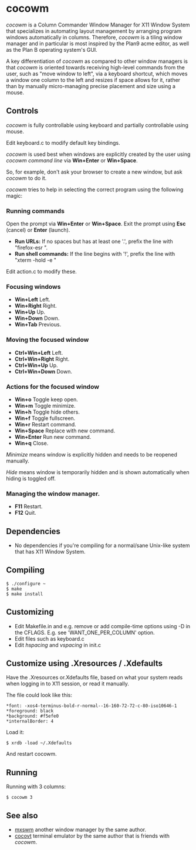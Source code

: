 # cocowm

*cocowm* is a Column Commander Window Manager for X11 Window System that
specializes in automating layout management by arranging program windows
automatically in columns. Therefore, *cocowm* is a tiling window manager
and in particular is most inspired by the Plan9 acme editor, as well as
the Plan B operating system's GUI.

A key differentiation of *cocowm* as compared to other window managers is
that *cocowm* is oriented towards receiving high-level commands from the
user, such as "move window to left", via a keyboard shortcut, which
moves a window one column to the left and resizes if space allows for
it, rather than by manually micro-managing precise placement and size
using a mouse.

## Controls

*cocowm* is fully controllable using keyboard and partially controllable
using mouse.

Edit keyboard.c to modify default key bindings.

*cocowm* is used best when windows are explicitly created by the user
using *cocowm command line* via **Win+Enter** or **Win+Space**.

So, for example, don't ask your browser to create a new window,
but ask *cocowm* to do it.

*cocowm* tries to help in selecting the correct program using the
following magic:

### Running commands

Open the prompt via **Win+Enter** or **Win+Space**. Exit the prompt
using **Esc** (cancel) or **Enter** (launch).

* **Run URLs:** If no spaces but has at least one '.', prefix the line
with "firefox-esr ".
* **Run shell commands:** If the line begins with '!', prefix the line
with "xterm -hold -e "

Edit action.c to modify these.

### Focusing windows

* **Win+Left** Left.
* **Win+Right** Right.
* **Win+Up** Up.
* **Win+Down** Down.
* **Win+Tab** Previous.

### Moving the focused window

* **Ctrl+Win+Left** Left.
* **Ctrl+Win+Right** Right.
* **Ctrl+Win+Up** Up.
* **Ctrl+Win+Down** Down.

### Actions for the focused window

* **Win+o** Toggle keep open.
* **Win+m** Toggle minimize.
* **Win+h** Toggle hide others.
* **Win+f** Toggle fullscreen.
* **Win+r** Restart command.
* **Win+Space** Replace with new command.
* **Win+Enter** Run new command.
* **Win+q** Close.

_Minimize_ means window is explicitly hidden and needs to be reopened manually.

_Hide_ means window is temporarily hidden and is shown automatically
when hiding is toggled off.

### Managing the window manager.

* **F11** Restart.
* **F12** Quit.

## Dependencies

* No dependencies if you're compiling for a normal/sane Unix-like system that
has X11 Window System.

## Compiling

	$ ./configure ~
	$ make
	$ make install

## Customizing

* Edit Makefile.in and e.g. remove or add compile-time options using -D in
the CFLAGS. E.g. see 'WANT_ONE_PER_COLUMN' option.
* Edit files such as keyboard.c
* Edit *hspacing* and *vspacing* in init.c

## Customize using .Xresources / .Xdefaults

Have the .Xresources or.Xdefaults file, based on what your system
reads when logging in to X11 session, or read it manually.

The file could look like this:

	*font: -xos4-terminus-bold-r-normal--16-160-72-72-c-80-iso10646-1
	*foreground: black
	*background: #f5efe0
	*internalBorder: 4

Load it:

	$ xrdb -load ~/.Xdefaults

And restart cocowm.

## Running

Running with 3 columns:

	$ cocowm 3

## See also

* [mxswm](https://github.com/tleino/mxswm) another window manager by the same
author.
* [cocovt](https://github.com/tleino/cocovt) terminal emulator by the same
author that is friends with *cocowm*.
